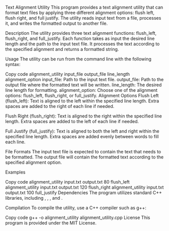 Text Alignment Utility
This program provides a text alignment utility that can format text files by applying three different alignment options: flush left, flush right, and full justify. The utility reads input text from a file, processes it, and writes the formatted output to another file. 

Description
The utility provides three text alignment functions: flush_left, flush_right, and full_justify. Each function takes as input the desired line length and the path to the input text file. It processes the text according to the specified alignment and returns a formatted string.

Usage
The utility can be run from the command line with the following syntax:

Copy code
alignment_utility input_file output_file line_length alignment_option
input_file: Path to the input text file.
output_file: Path to the output file where the formatted text will be written.
line_length: The desired line length for formatting.
alignment_option: Choose one of the alignment options: flush_left, flush_right, or full_justify.
Alignment Options
Flush Left (flush_left): Text is aligned to the left within the specified line length. Extra spaces are added to the right of each line if needed.

Flush Right (flush_right): Text is aligned to the right within the specified line length. Extra spaces are added to the left of each line if needed.

Full Justify (full_justify): Text is aligned to both the left and right within the specified line length. Extra spaces are added evenly between words to fill each line.

File Formats
The input text file is expected to contain the text that needs to be formatted. The output file will contain the formatted text according to the specified alignment option.

Examples

Copy code
alignment_utility input.txt output.txt 80 flush_left
alignment_utility input.txt output.txt 120 flush_right
alignment_utility input.txt output.txt 100 full_justify
Dependencies
The program utilizes standard C++ libraries, including <fstream>, <iostream>, <string>, and <vector>.

Compilation
To compile the utility, use a C++ compiler such as g++:

Copy code
g++ -o alignment_utility alignment_utility.cpp
License
This program is provided under the MIT License. 

